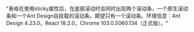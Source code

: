 "表格在使用sticky属性后，在底部滚动时会同时出现两个滚动条，一个原生滚动条和一个Ant Design自挂载的滚动条。期望只有一个滚动条。环境信息：Ant Design 4.23.0，React 18.2.0，Chrome 103.0.5060.134（正式版）。"
